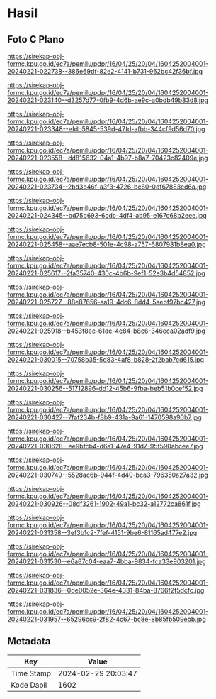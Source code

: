 # Hasil

## Foto C Plano

https://sirekap-obj-formc.kpu.go.id/ec7a/pemilu/pdpr/16/04/25/20/04/1604252004001-20240221-022738--386e69df-82e2-4141-b731-962bc42f36bf.jpg

https://sirekap-obj-formc.kpu.go.id/ec7a/pemilu/pdpr/16/04/25/20/04/1604252004001-20240221-023140--d3257d77-0fb9-4d6b-ae9c-a0bdb49b83d8.jpg

https://sirekap-obj-formc.kpu.go.id/ec7a/pemilu/pdpr/16/04/25/20/04/1604252004001-20240221-023348--efdb5845-539d-47fd-afbb-344cf9d56d70.jpg

https://sirekap-obj-formc.kpu.go.id/ec7a/pemilu/pdpr/16/04/25/20/04/1604252004001-20240221-023558--dd815632-04a1-4b97-b8a7-70423c82409e.jpg

https://sirekap-obj-formc.kpu.go.id/ec7a/pemilu/pdpr/16/04/25/20/04/1604252004001-20240221-023734--2bd3b46f-a3f3-4726-bc80-0df67883cd6a.jpg

https://sirekap-obj-formc.kpu.go.id/ec7a/pemilu/pdpr/16/04/25/20/04/1604252004001-20240221-024345--bd75b693-6cdc-4df4-ab95-e167c68b2eee.jpg

https://sirekap-obj-formc.kpu.go.id/ec7a/pemilu/pdpr/16/04/25/20/04/1604252004001-20240221-025458--aae7ecb8-501e-4c98-a757-6807981b8ea0.jpg

https://sirekap-obj-formc.kpu.go.id/ec7a/pemilu/pdpr/16/04/25/20/04/1604252004001-20240221-025617--2fa35740-430c-4b6b-9ef1-52e3b4d54852.jpg

https://sirekap-obj-formc.kpu.go.id/ec7a/pemilu/pdpr/16/04/25/20/04/1604252004001-20240221-025727--88e87656-aa19-4dc6-8dd4-5aebf97bc427.jpg

https://sirekap-obj-formc.kpu.go.id/ec7a/pemilu/pdpr/16/04/25/20/04/1604252004001-20240221-025918--b453f8ec-61de-4e84-b8c6-346eca02adf9.jpg

https://sirekap-obj-formc.kpu.go.id/ec7a/pemilu/pdpr/16/04/25/20/04/1604252004001-20240221-030015--70758b35-5d83-4af8-b828-2f2bab7cd615.jpg

https://sirekap-obj-formc.kpu.go.id/ec7a/pemilu/pdpr/16/04/25/20/04/1604252004001-20240221-030256--51712896-dd12-45b6-9fba-beb51b0cef52.jpg

https://sirekap-obj-formc.kpu.go.id/ec7a/pemilu/pdpr/16/04/25/20/04/1604252004001-20240221-030427--7faf234b-f8b9-431a-9a61-1470598a90b7.jpg

https://sirekap-obj-formc.kpu.go.id/ec7a/pemilu/pdpr/16/04/25/20/04/1604252004001-20240221-030628--ee9bfcb4-d6a1-47e4-91d7-95f590abcee7.jpg

https://sirekap-obj-formc.kpu.go.id/ec7a/pemilu/pdpr/16/04/25/20/04/1604252004001-20240221-030749--5528ac6b-944f-4d40-bca3-796350a27a32.jpg

https://sirekap-obj-formc.kpu.go.id/ec7a/pemilu/pdpr/16/04/25/20/04/1604252004001-20240221-030926--08df3261-1902-49a1-bc32-a12772ca861f.jpg

https://sirekap-obj-formc.kpu.go.id/ec7a/pemilu/pdpr/16/04/25/20/04/1604252004001-20240221-031358--3ef3b1c2-7fef-4151-9be6-81165ad477e2.jpg

https://sirekap-obj-formc.kpu.go.id/ec7a/pemilu/pdpr/16/04/25/20/04/1604252004001-20240221-031530--e6a87c04-eaa7-4bba-9834-fca33e903201.jpg

https://sirekap-obj-formc.kpu.go.id/ec7a/pemilu/pdpr/16/04/25/20/04/1604252004001-20240221-031836--0de0052e-364e-4331-84ba-8766f2f5dcfc.jpg

https://sirekap-obj-formc.kpu.go.id/ec7a/pemilu/pdpr/16/04/25/20/04/1604252004001-20240221-031957--65296cc9-2f82-4c67-bc8e-8b85fb509ebb.jpg


## Metadata

| Key        | Value               |
| ---------- | ------------------- |
| Time Stamp | 2024-02-29 20:03:47 |
| Kode Dapil | 1602                |



